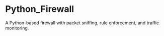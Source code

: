 # Python_Firewall
A Python-based firewall with packet sniffing, rule enforcement, and traffic monitoring.
